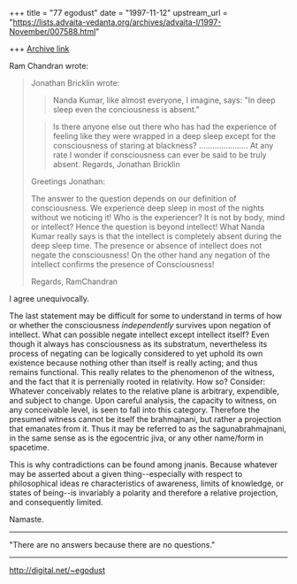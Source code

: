 +++
title = "77 egodust"
date = "1997-11-12"
upstream_url = "https://lists.advaita-vedanta.org/archives/advaita-l/1997-November/007588.html"

+++
[Archive link](https://lists.advaita-vedanta.org/archives/advaita-l/1997-November/007588.html)

Ram Chandran wrote:
> Jonathan Bricklin <brickmar at EARTHCOM.NET> wrote:
>
>
> > Nanda Kumar, like almost everyone, I imagine, says:
> > "In deep sleep even the conciousness is absent."
>
> > Is there anyone else out there who has had the experience of feeling
> >like they were wrapped in a deep sleep except for the consciousness
> > of staring at blackness? ......................
> > At any rate I wonder if consciousness can ever be said to be truly absent.
> > Regards,
> > Jonathan Bricklin
>
> Greetings Jonathan:
>
>  The answer to the question depends on our definition of consciousness.
> We experience deep sleep in most of the nights without we noticing it!
> Who is the experiencer? It is not by body, mind or intellect? Hence the
> question is beyond intellect!  What Nanda Kumar really says is that the
> intellect is completely absent during the deep sleep time. The presence
> or absence of intellect does not negate the consciousness! On the other
> hand any negation of the intellect confirms the presence of
> Consciousness!
>
> Regards,
> RamChandran
>

I agree unequivocally.

The last statement may be difficult for some to understand in terms
of how or whether the consciousness *independently* survives upon
negation of intellect.  What can possible negate intellect except
intellect itself?  Even though it always has consciousness as its
substratum, nevertheless its process of negating can be logically
considered to yet uphold its own existence because nothing other
than itself is really acting; and thus remains functional.  This
really relates to the phenomenon of the witness, and the fact that
it is perrenially rooted in relativity.  How so?  Consider:
Whatever conceivably relates to the relative plane is arbitrary,
expendible, and subject to change.  Upon careful analysis,
the capacity to witness, on any conceivable level, is seen to
fall into this category.  Therefore the presumed witness cannot
be itself the brahmajnani, but rather a projection that emanates
from it.  Thus it may be referred to as the sagunabrahmajnani,
in the same sense as is the egocentric jiva, or any other
name/form in spacetime.

This is why contradictions can be found among jnanis.  Because
whatever may be asserted about a given thing--especially with
respect to philosophical ideas re characteristics of awareness,
limits of knowledge, or states of being--is invariably a polarity
and therefore a relative projection, and consequently limited.

Namaste.

_______________________

"There are no answers
       because
there are no questions."
_______________________

http://digital.net/~egodust

